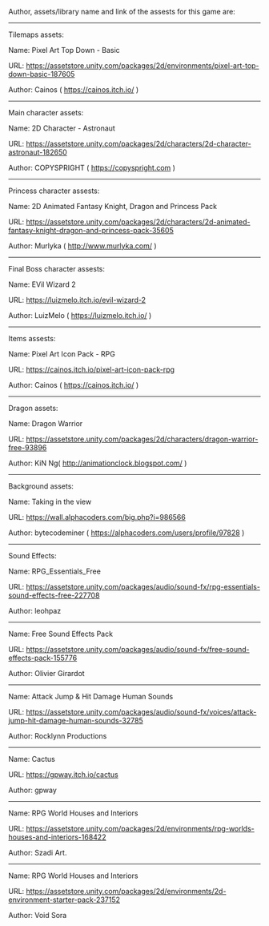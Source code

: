 Author, assets/library name and link of the assests for this game are:

---------------------------------------------------------------------------------------------

Tilemaps assets:

Name: Pixel Art Top Down - Basic

URL: https://assetstore.unity.com/packages/2d/environments/pixel-art-top-down-basic-187605

Author: Cainos ( https://cainos.itch.io/ ) 

---------------------------------------------------------------------------------------------

Main character assets:

Name: 2D Character - Astronaut

URL: https://assetstore.unity.com/packages/2d/characters/2d-character-astronaut-182650

Author: COPYSPRIGHT ( https://copyspright.com )


---------------------------------------------------------------------------------------------

Princess character assests:

Name: 2D Animated Fantasy Knight, Dragon and Princess Pack

URL: https://assetstore.unity.com/packages/2d/characters/2d-animated-fantasy-knight-dragon-and-princess-pack-35605

Author: Murlyka ( http://www.murlyka.com/ )

---------------------------------------------------------------------------------------------


Final Boss character assests:

Name: EVil Wizard 2

URL: https://luizmelo.itch.io/evil-wizard-2

Author: LuizMelo ( https://luizmelo.itch.io/ )


---------------------------------------------------------------------------------------------

Items assests:

Name: Pixel Art Icon Pack - RPG

URL: https://cainos.itch.io/pixel-art-icon-pack-rpg

Author: Cainos ( https://cainos.itch.io/ ) 

---------------------------------------------------------------------------------------------

Dragon assets:

Name: Dragon Warrior

URL: https://assetstore.unity.com/packages/2d/characters/dragon-warrior-free-93896

Author: KiN Ng( http://animationclock.blogspot.com/ ) 

---------------------------------------------------------------------------------------------
Background assets:

Name: Taking in the view

URL: https://wall.alphacoders.com/big.php?i=986566

Author: bytecodeminer ( https://alphacoders.com/users/profile/97828 ) 

---------------------------------------------------------------------------------------------
Sound Effects:

Name: RPG_Essentials_Free

URL: https://assetstore.unity.com/packages/audio/sound-fx/rpg-essentials-sound-effects-free-227708

Author: leohpaz

-----

Name: Free Sound Effects Pack

URL: https://assetstore.unity.com/packages/audio/sound-fx/free-sound-effects-pack-155776

Author: Olivier Girardot

-----

Name: Attack Jump & Hit Damage Human Sounds

URL: https://assetstore.unity.com/packages/audio/sound-fx/voices/attack-jump-hit-damage-human-sounds-32785

Author: Rocklynn Productions


-----

Name: Cactus

URL: https://gpway.itch.io/cactus

Author: gpway

-----

Name: RPG World Houses and Interiors 

URL: https://assetstore.unity.com/packages/2d/environments/rpg-worlds-houses-and-interiors-168422

Author: Szadi Art.


-----

Name: RPG World Houses and Interiors 

URL: https://assetstore.unity.com/packages/2d/environments/2d-environment-starter-pack-237152

Author: Void Sora 






